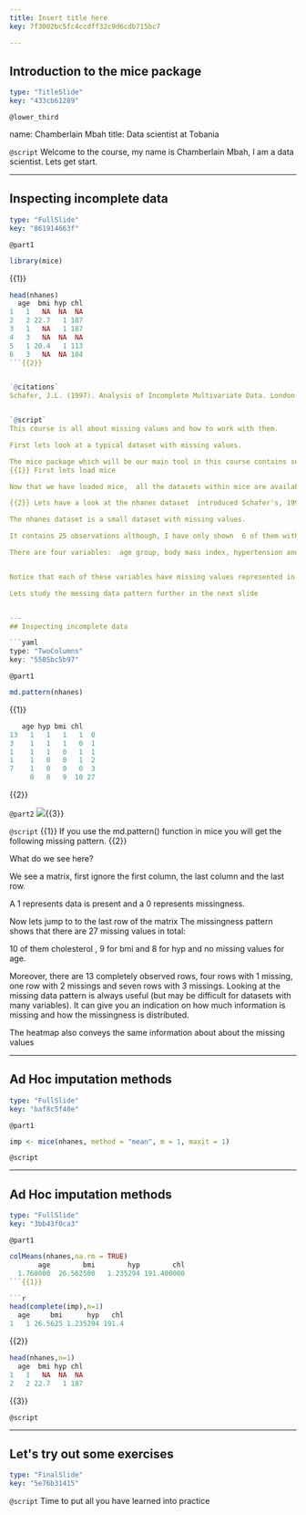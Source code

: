 ```yaml
---
title: Insert title here
key: 7f3002bc5fc4ccdff32c9d6cdb715bc7

---
```

## Introduction to the mice package

```yaml
type: "TitleSlide"
key: "433cb61289"
```

`@lower_third`

name: Chamberlain Mbah
title: Data scientist at Tobania


`@script`
Welcome to the course, my name is Chamberlain Mbah, I am a data scientist. Lets get start.


---
## Inspecting incomplete data

```yaml
type: "FullSlide"
key: "861914663f"
```

`@part1`
```r
library(mice)
```
{{1}}
```r
head(nhanes)
  age  bmi hyp chl
1   1   NA  NA  NA
2   2 22.7   1 187
3   1   NA   1 187
4   3   NA  NA  NA
5   1 20.4   1 113
6   3   NA  NA 184
```{{2}}


`@citations`
Schafer, J.L. (1997). Analysis of Incomplete Multivariate Data. London: Chapman & Hall. Table 6.14.


`@script`
This course is all about missing values and how to work with them. 

First lets look at a typical dataset with missing values. 

The mice package which will be our main tool in this course contains several datasets.  
{{1}} First lets load mice 

Now that we have loaded mice,  all the datasets within mice are available to us.

{{2}} Lets have a look at the nhanes dataset  introduced Schafer's, 1997 paper in Table 6.14.

The nhanes dataset is a small dataset with missing values.

It contains 25 observations although, I have only shown  6 of them with the head function in R. 

There are four variables:  age group, body mass index, hypertension and cholesterol (mg/dL).


Notice that each of these variables have missing values represented in R with NAs. 

Lets study the messing data pattern further in the next slide


---
## Inspecting incomplete data

```yaml
type: "TwoColumns"
key: "5505bc5b97"
```

`@part1`
```r
md.pattern(nhanes)
```
{{1}}

```r
   age hyp bmi chl   
13   1   1   1   1  0
3    1   1   1   0  1
1    1   1   0   1  1
1    1   0   0   1  2
7    1   0   0   0  3
     0   8   9  10 27
```
{{2}}


`@part2`
![](https://assets.datacamp.com/production/repositories/4854/datasets/fccfb203083f12074da477d71340db7f7046c4ff/missingPatternVis.png){{3}}


`@script`
{{1}} If you use the md.pattern() function in mice you will get the following missing pattern. {{2}}

What do we see here? 

We see a matrix, first ignore the first column, the last column and the last row. 

A 1 represents data is present and a 0 represents  missingness. 

Now lets jump to to the last row of the matrix
The missingness pattern shows that there are 27 missing values in total: 

10 of them cholesterol , 9 for bmi and 8 for hyp and no missing values for age.

Moreover, there are 13 completely observed rows, four rows with 1 missing, one row with 2 missings and seven rows with 3 missings. Looking at the missing data pattern is always useful (but may be difficult for datasets with many variables). It can give you an indication on how much information is missing and how the missingness is distributed.


The heatmap also conveys the same information about about the missing values


---
## Ad Hoc imputation methods

```yaml
type: "FullSlide"
key: "baf8c5f40e"
```

`@part1`
```r
imp <- mice(nhanes, method = "mean", m = 1, maxit = 1)
```


`@script`



---
## Ad Hoc imputation methods

```yaml
type: "FullSlide"
key: "3bb43f0ca3"
```

`@part1`
```r
colMeans(nhanes,na.rm = TRUE)
       age        bmi        hyp        chl 
  1.760000  26.562500   1.235294 191.400000 
```{{1}}

```r
head(complete(imp),n=1)
  age     bmi      hyp   chl
1   1 26.5625 1.235294 191.4
```
{{2}}

```r
head(nhanes,n=1)
  age  bmi hyp chl
1   1   NA  NA  NA
2   2 22.7   1 187
```
{{3}}


`@script`



---
## Let's try out some exercises

```yaml
type: "FinalSlide"
key: "5e76b31415"
```

`@script`
Time to put all you have learned into practice

